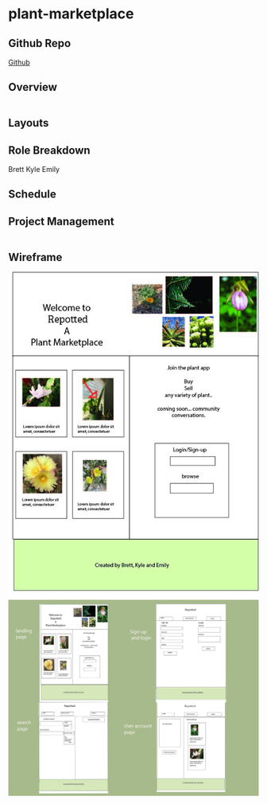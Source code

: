 # plant-marketplace

## Github Repo
[Github](https://github.com/bhfreeman/plant-marketplace)

## Overview
```md

```

## Layouts


## Role Breakdown
Brett
Kyle
Emily

## Schedule

## Project Management
```md

```

## Wireframe

![plant-marketplace](client/src/images/plant.jpg)
![plant-marketplace](client/src/images/wireframe.jpg)